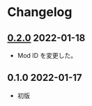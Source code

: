 # Changelog

## [0.2.0] 2022-01-18

-   Mod ID を変更した。

## 0.1.0 2022-01-17

-   初版

[0.2.0]: https://github.com/hirmiura/starsector-mod-Font_TamaTou_for_Orbitron/compare/0.1.0...0.2.0

